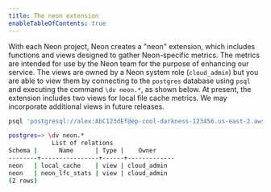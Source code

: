 ```yaml
---
title: The neon extension
enableTableOfContents: true
---
```


With each Neon project, Neon creates  a "neon" extension, which includes functions and views designed to gather Neon-specific metrics. The metrics are intended for use by the Neon team for the purpose of enhancing our service. The views are owned by a Neon system role (`cloud_admin`) but you are able to view them by connecting to the `postgres` database using `psql` and executing the command `\dv neon.*`, as shown below. At present, the extension includes two views for local file cache metrics. We may incorporate additional views in future releases.

<CodeBlock shouldWrap>

```bash
psql 'postgresql://alex:AbC123dEf@ep-cool-darkness-123456.us-east-2.aws.neon.tech/postgres?sslmode=require'

postgres=> \dv neon.*
            List of relations
Schema |      Name      | Type |    Owner    
--------+----------------+------+-------------
neon   | local_cache    | view | cloud_admin
neon   | neon_lfc_stats | view | cloud_admin
(2 rows)
```

</CodeBlock>

<NeedHelp/>